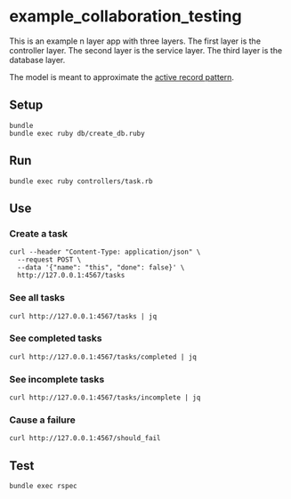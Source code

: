 # example_collaboration_testing

This is an example n layer app with three layers.
The first layer is the controller layer.
The second layer is the service layer.
The third layer is the database layer.

The model is meant to approximate the [active record pattern](https://en.wikipedia.org/wiki/Active_record_pattern).

## Setup

```shell
bundle
bundle exec ruby db/create_db.ruby
```

## Run

```shell
bundle exec ruby controllers/task.rb
```

## Use

### Create a task

```shell
curl --header "Content-Type: application/json" \
  --request POST \
  --data '{"name": "this", "done": false}' \
  http://127.0.0.1:4567/tasks
```

### See all tasks

```shell
curl http://127.0.0.1:4567/tasks | jq
```

### See completed tasks

```shell
curl http://127.0.0.1:4567/tasks/completed | jq
```

### See incomplete tasks

```shell
curl http://127.0.0.1:4567/tasks/incomplete | jq
```

### Cause a failure

```shell
curl http://127.0.0.1:4567/should_fail
```

## Test

```shell
bundle exec rspec
```
